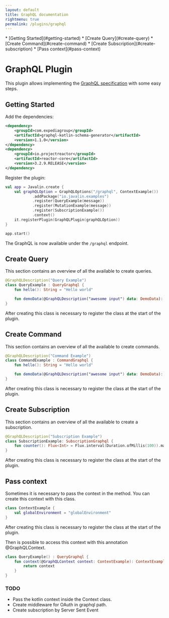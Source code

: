 ```yaml
---
layout: default
title: GraphQL documentation
rightmenu: true
permalink: /plugins/graphql
---
```


<div id="spy-nav" class="right-menu" markdown="1">
* [Getting Started](#getting-started)
* [Create Query](#create-query)
* [Create Command](#create-command)
* [Create Subscription](#create-subscription)
* [Pass context](#pass-context)
</div>

<h1 class="no-margin-top">GraphQL Plugin</h1>

This plugin allows implementing the [GraphQL specification](https://graphql.org)
with some easy steps.

## Getting Started

Add the dependencies:

```xml
<dependency>
    <groupId>com.expediagroup</groupId>
    <artifactId>graphql-kotlin-schema-generator</artifactId>
    <version>1.1.0</version>
</dependency>
<dependency>
    <groupId>io.projectreactor</groupId>
    <artifactId>reactor-core</artifactId>
    <version>3.2.9.RELEASE</version>
</dependency>
```

Register the plugin:

```kotlin
val app = Javalin.create {
    val graphQLOption = GraphQLOptions("/graphql", ContextExample())
            .addPackage("io.javalin.examples")
            .register(QueryExample(message))
            .register(MutationExample(message))
            .register(SubscriptionExample())
            .context()
    it.registerPlugin(GraphQLPlugin(graphQLOption))
}

app.start()
```

The GraphQL is now available under the `/graphql` endpoint.

## Create Query

This section contains an overview of all the available to create queries.

```kotlin
@GraphQLDescription("Query Example")
class QueryExample : QueryGraphql {
    fun hello(): String = "Hello world"

    fun demoData(@GraphQLDescription("awesome input") data: DemoData): DemoData = data
}
```

After creating this class is necessary to register the class at the start of the plugin.

## Create Command

This section contains an overview of all the available to create commands.

```kotlin
@GraphQLDescription("Command Example")
class CommandExample : CommandGraphql {
    fun hello(): String = "Hello world"

    fun demoData(@GraphQLDescription("awesome input") data: DemoData): DemoData = data
}
```

After creating this class is necessary to register the class at the start of the plugin.

## Create Subscription

This section contains an overview of all the available to create a subscription.

```kotlin
@GraphQLDescription("Subscription Example")
class SubscriptionExample: SubscriptionGraphql {
    fun counter(): Flux<Int> = Flux.interval(Duration.ofMillis(100)).map { 1 }
}
```

After creating this class is necessary to register the class at the start of the plugin.

## Pass context

Sometimes it is necessary to pass the context in the method. You can create this context with this class.

```kotlin
class ContextExample {
    val globalEnvironment = "globalEnvironment"
}
```

After creating this class is necessary to register the class at the start of the plugin.

Then is possible to access this context with this annotation @GraphQLContext.

```kotlin
class QueryExample() : QueryGraphql {
    fun context(@GraphQLContext context: ContextExample): ContextExample {
        return context
    }
}
```

### TODO

- Pass the kotlin context inside the Context class.
- Create middleware for OAuth in graphql path.
- Create subscription by Server Sent Event
